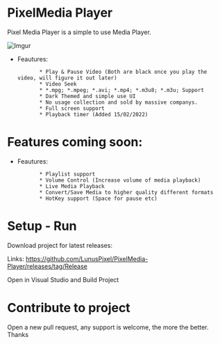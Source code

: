 # PixelMedia Player

Pixel Media Player is a simple to use Media Player.

![Imgur](https://imgur.com/iYxR955.gif)

 * Feautures:
              
              * Play & Pause Video (Both are black once you play the video, will figure it out later)
              * Video Seek
              * *.mpg; *.mpeg; *.avi; *.mp4; *.m3u8; *.m3u; Support
              * Dark Themed and simple use UI
              * No usage collection and sold by massive companys.
              * Full screen support
              * Playback timer (Added 15/02/2022)
              
              
              
              
              
# Features coming soon:


 * Feautures:
              
              * Playlist support
              * Volume Control (Increase volume of media playback)
              * Live Media Playback
              * Convert/Save Media to higher quality different formats
              * HotKey support (Space for pause etc)
                        


# Setup - Run


Download project for latest releases:

Links: https://github.com/LunusPixel/PixelMedia-Player/releases/tag/Release




Open in Visual Studio and Build Project



# Contribute to project


Open a new pull request, any support is welcome, the more the better. Thanks 



